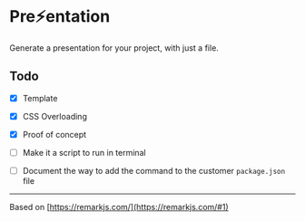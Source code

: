 # Pre⚡entation

Generate a presentation for your project, with just a file. 

## Todo

- [x] Template

- [x] CSS Overloading 

- [x] Proof of concept

- [ ] Make it a script to run in terminal

- [ ] Document the way to add the command to the customer `package.json` file


---
Based on [https://remarkjs.com/](https://remarkjs.com/#1)
